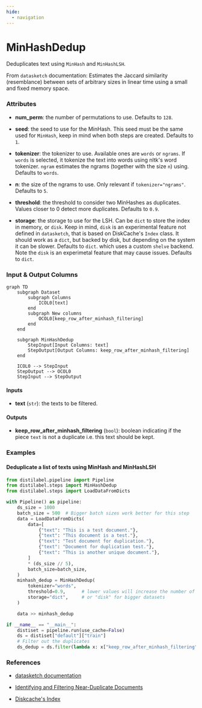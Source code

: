 ```yaml
---
hide:
  - navigation
---
```

# MinHashDedup

Deduplicates text using `MinHash` and `MinHashLSH`.



From `datasketch` documentation:
    Estimates the Jaccard similarity (resemblance) between sets of arbitrary sizes in linear
    time using a small and fixed memory space.





### Attributes

- **num_perm**: the number of permutations to use. Defaults to `128`.

- **seed**: the seed to use for the MinHash. This seed must be the same  used for `MinHash`, keep in mind when both steps are created. Defaults to `1`.

- **tokenizer**: the tokenizer to use. Available ones are `words` or `ngrams`.  If `words` is selected, it tokenize the text into words using nltk's  word tokenizer. `ngram` estimates the ngrams (together with the size  `n`) using. Defaults to `words`.

- **n**: the size of the ngrams to use. Only relevant if `tokenizer="ngrams"`. Defaults to `5`.

- **threshold**: the threshold to consider two MinHashes as duplicates.  Values closer to 0 detect more duplicates. Defaults to `0.9`.

- **storage**: the storage to use for the LSH. Can be `dict` to store the index  in memory, or `disk`. Keep in mind, `disk` is an experimental feature  not defined in `datasketch`, that is based on DiskCache's `Index` class.  It should work as a `dict`, but backed by disk, but depending on the system  it can be slower. Defaults to `dict`.  which uses a custom `shelve` backend. Note the `disk`  is an experimetal feature that may cause issues. Defaults to `dict`.





### Input & Output Columns

``` mermaid
graph TD
	subgraph Dataset
		subgraph Columns
			ICOL0[text]
		end
		subgraph New columns
			OCOL0[keep_row_after_minhash_filtering]
		end
	end

	subgraph MinHashDedup
		StepInput[Input Columns: text]
		StepOutput[Output Columns: keep_row_after_minhash_filtering]
	end

	ICOL0 --> StepInput
	StepOutput --> OCOL0
	StepInput --> StepOutput

```


#### Inputs


- **text** (`str`): the texts to be filtered.




#### Outputs


- **keep_row_after_minhash_filtering** (`bool`): boolean indicating if the piece `text` is  not a duplicate i.e. this text should be kept.





### Examples


#### Deduplicate a list of texts using MinHash and MinHashLSH
```python
from distilabel.pipeline import Pipeline
from distilabel.steps import MinHashDedup
from distilabel.steps import LoadDataFromDicts

with Pipeline() as pipeline:
    ds_size = 1000
    batch_size = 500  # Bigger batch sizes work better for this step
    data = LoadDataFromDicts(
        data=[
            {"text": "This is a test document."},
            {"text": "This document is a test."},
            {"text": "Test document for duplication."},
            {"text": "Document for duplication test."},
            {"text": "This is another unique document."},
        ]
        * (ds_size // 5),
        batch_size=batch_size,
    )
    minhash_dedup = MinHashDedup(
        tokenizer="words",
        threshold=0.9,      # lower values will increase the number of duplicates
        storage="dict",     # or "disk" for bigger datasets
    )

    data >> minhash_dedup

if __name__ == "__main__":
    distiset = pipeline.run(use_cache=False)
    ds = distiset["default"]["train"]
    # Filter out the duplicates
    ds_dedup = ds.filter(lambda x: x["keep_row_after_minhash_filtering"])
```




### References

- [datasketch documentation](https://ekzhu.github.io/datasketch/lsh.html)

- [Identifying and Filtering Near-Duplicate Documents](https://cs.brown.edu/courses/cs253/papers/nearduplicate.pdf)

- [Diskcache's Index](https://grantjenks.com/docs/diskcache/api.html#diskcache.Index)


